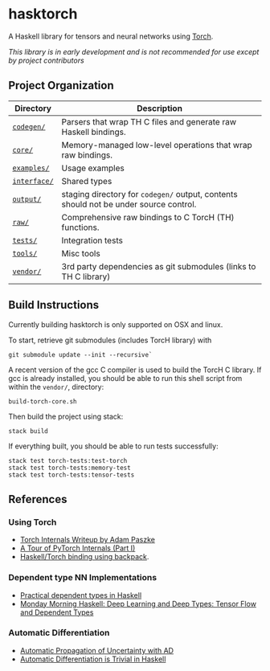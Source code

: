 # hasktorch

A Haskell library for tensors and neural networks using
[Torch](https://github.com/torch/torch7).

*This library is in early development and is not recommended for use except by
project contributors*

## Project Organization

| Directory | Description |
| --------- | ----------- |
| [`codegen/`][codegen] | Parsers that wrap TH C files and generate raw Haskell bindings.
| [`core/`][core] | Memory-managed low-level operations that wrap raw bindings.
| [`examples/`][examples] | Usage examples
| [`interface/`][interface] | Shared types
| [`output/`][output] | staging directory for `codegen/` output, contents should not be under source control.
| [`raw/`][raw] | Comprehensive raw bindings to C TorcH (TH) functions.
| [`tests/`][tests] | Integration tests
| [`tools/`][tools] | Misc tools
| [`vendor/`][vendor] | 3rd party dependencies as git submodules (links to TH C library)

[codegen]: [/codegen]
[core]: [/core]
[examples]: [/examples]
[interface]: [/interface]
[output]: [/output]
[raw]: [/raw]
[tests]: [/tests]
[tools]: [/tools]
[vendor]: [/vendor]

## Build Instructions

Currently building hasktorch is only supported on OSX and linux.

To start, retrieve git submodules (includes TorcH library) with

```
git submodule update --init --recursive`
```

A recent version of the gcc C compiler is used to build the TorcH C library. If
gcc is already installed, you should be able to run this shell script from
within the `vendor/`, directory:

```
build-torch-core.sh
```

Then build the project using stack:

```
stack build
```

If everything built, you should be able to run tests successfully:

```
stack test torch-tests:test-torch
stack test torch-tests:memory-test
stack test torch-tests:tensor-tests
```

## References

### Using Torch

- [Torch Internals Writeup by Adam Paszke](https://apaszke.github.io/torch-internals.html) 
- [A Tour of PyTorch Internals (Part I)](http://pytorch.org/2017/05/11/Internals.html)
- [Haskell/Torch binding using backpack](http://blog.ezyang.com/2017/08/backpack-for-deep-learning/).

###  Dependent type NN Implementations

- [Practical dependent types in Haskell](https://blog.jle.im/entry/practical-dependent-types-in-haskell-1.html)
- [Monday Morning Haskell: Deep Learning and Deep Types: Tensor Flow and Dependent Types](https://mmhaskell.com/blog/2017/9/11/deep-learning-and-deep-types-tensor-flow-and-dependent-types)

### Automatic Differentiation

- [Automatic Propagation of Uncertainty with AD](https://blog.jle.im/entry/automatic-propagation-of-uncertainty-with-ad.html)
- [Automatic Differentiation is Trivial in Haskell](http://www.danielbrice.net/blog/2015-12-01/])
